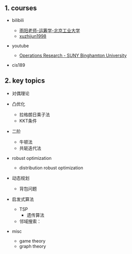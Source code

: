 

## 1. courses

- bilibili
    - [雨阳老师-运筹学-北京工业大学](https://space.bilibili.com/514124155/channel/collectiondetail?sid=415819)
    - [xuzhijun1998](https://space.bilibili.com/299348286/channel/seriesdetail?sid=1821315)

- youtube
    - [Operations Research - SUNY Binghamton University](https://www.youtube.com/watch?v=WIWhQpR-CjY&list=PLgA4wLGrqI-ll9OSJmR5nU4lV4_aNTgKx)

- cis189


## 2. key topics

- 对偶理论

- 凸优化
    - 拉格朗日乘子法
    - KKT条件

- 二阶
    - 牛顿法
    - 共轭迭代法

- robust optimization
    - distribution robust optimization
    
- 动态规划
    - 背包问题

- 启发式算法
    - TSP
        - 遗传算法
    - 邻域搜索：
    
    
- misc
    - game theory
    - graph theory


    
